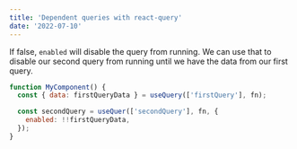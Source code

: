 ```yaml
---
title: 'Dependent queries with react-query'
date: '2022-07-10'
---
```


If false, `enabled` will disable the query from running. We can use that to disable our second query from running until we have the data from our first query.

```javascript
function MyComponent() {
  const { data: firstQueryData } = useQuery(['firstQuery'], fn);

  const secondQuery = useQuer(['secondQuery'], fn, {
    enabled: !!firstQueryData,
  });
}
```
